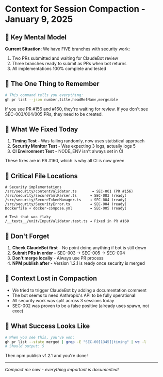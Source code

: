 # Context for Session Compaction - January 9, 2025

## 🧠 Key Mental Model

**Current Situation**: We have FIVE branches with security work:
1. Two PRs submitted and waiting for ClaudeBot review
2. Three branches ready to submit as PRs when bot returns
3. All implementations 100% complete and tested

## 🎯 The One Thing to Remember

```bash
# This command tells you everything:
gh pr list --json number,title,headRefName,mergeable
```

If you see PR #156 and #160, they're waiting for review.
If you don't see SEC-003/004/005 PRs, they need to be created.

## 🔧 What We Fixed Today

1. **Timing Test** - Was failing randomly, now uses statistical approach
2. **Security Monitor Test** - Was expecting 3 logs, actually logs 5
3. **CI Environment Test** - NODE_ENV isn't always set in CI

These fixes are in PR #160, which is why all CI is now green.

## 📝 Critical File Locations

```
# Security implementations
/src/security/contentValidator.ts       → SEC-001 (PR #156)
/src/security/secureYamlParser.ts      → SEC-003 (ready)
/src/security/SecureTokenManager.ts    → SEC-004 (ready)
/src/security/SecurityError.ts         → SEC-004 (ready)
Dockerfile + docker-compose.yml        → SEC-005 (ready)

# Test that was flaky
/__tests__/unit/InputValidator.test.ts → Fixed in PR #160
```

## 🚨 Don't Forget

1. **Check ClaudeBot first** - No point doing anything if bot is still down
2. **Submit PRs in order** - SEC-003 → SEC-005 → SEC-004
3. **Don't merge locally** - Always use PR process
4. **NPM publish after** - Version 1.2.1 is ready once security is merged

## 💭 Context Lost in Compaction

- We tried to trigger ClaudeBot by adding a documentation comment
- The bot seems to need Anthropic's API to be fully operational
- All security work was split across 3 sessions today
- SEC-002 was proven to be a false positive (already uses spawn, not exec)

## 🎉 What Success Looks Like

```bash
# When you see this, you've won:
gh pr list --state merged | grep -E "SEC-00[1345]|timing" | wc -l
# Should output: 5
```

Then npm publish v1.2.1 and you're done!

---
*Compact me now - everything important is documented!*